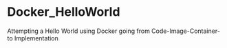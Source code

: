 # Docker_HelloWorld
Attempting a Hello World using Docker going from Code-Image-Container-to Implementation

